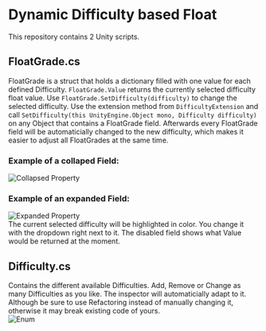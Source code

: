 # Dynamic Difficulty based Float
This repository contains 2 Unity scripts.

## FloatGrade.cs
FloatGrade is a struct that holds a dictionary filled with one value for each defined Difficulty.
```FloatGrade.Value``` returns the currently selected difficulty float value.
Use ```FloatGrade.SetDifficulty(difficulty)``` to change the selected difficulty.
Use the extension method from ```DifficultyExtension``` and call ```SetDifficulty(this UnityEngine.Object mono, Difficulty difficulty)``` on any Object that contains
a FloatGrade field. Afterwards every FloatGrade field will be automaticially changed to the new difficulty, which makes it easier to adjust all FloatGrades at the same time.

### Example of a collaped Field: <br />
![Collapsed Property](https://sperlich.at/assets/pictures/FloatGrade_preview_1.png?raw=true) <br />

### Example of an expanded Field: <br />
![Expanded Property](https://sperlich.at/assets/pictures/FloatGrade_preview_2.png?raw=true) <br />
The current selected difficulty will be highlighted in color. You change it with the dropdown right next to it.
The disabled field shows what Value would be returned at the moment.

## Difficulty.cs
Contains the different available Difficulties. Add, Remove or Change as many Difficulties as you like. The inspector will automaticially adapt to it. Although be sure to use Refactoring instead of manually changing it, otherwise it may break existing code of yours. <br />
![Enum](https://sperlich.at/assets/pictures/FloatGrade_preview_3.png?raw=true)
